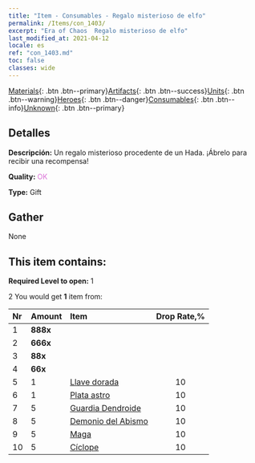 ```yaml
---
title: "Item - Consumables - Regalo misterioso de elfo"
permalink: /Items/con_1403/
excerpt: "Era of Chaos  Regalo misterioso de elfo"
last_modified_at: 2021-04-12
locale: es
ref: "con_1403.md"
toc: false
classes: wide
---
```

 [Materials](/es/Items/){: .btn .btn--primary}[Artifacts](/es/Items/Artifacts/){: .btn .btn--success}[Units](/es/Items/Units/){: .btn .btn--warning}[Heroes](/es/Items/Heroes/){: .btn .btn--danger}[Consumables](/es/Items/Consumables/){: .btn .btn--info}[Unknown](/es/Items/Unknown/){: .btn .btn--primary}

## Detalles
 **Descripción:** Un regalo misterioso procedente de un Hada. ¡Ábrelo para recibir una recompensa!

 **Quality:** <span style="color: #DA70D6">OK</span>

 **Type:** Gift

## Gather

  None

## This item contains:

 **Required Level to open:** 1

 2 You would get **1** item  from:

  | Nr | Amount |     Item    | Drop Rate,% |
  |:---|:-------|:------------|:---------:|
  | 1 |  **888x** | <i class="fas fa-gem"/> |  | 4 | 
  | 2 |  **666x** | <i class="fas fa-gem"/> |  | 6 | 
  | 3 |  **88x** | <i class="fas fa-gem"/> |  | 15 | 
  | 4 |  **66x** | <i class="fas fa-gem"/> |  | 15 | 
  | 5 | 1 | [Llave dorada](/es/Items/con_783/) | 10 | 
  | 6 | 1 | [Plata astro](/es/Items/con_969/) | 10 | 
  | 7 | 5 | [Guardia Dendroide](/es/Items/unt_203/) | 10 | 
  | 8 | 5 | [Demonio del Abismo](/es/Items/unt_230/) | 10 | 
  | 9 | 5 | [Maga](/es/Items/unt_238/) | 10 | 
  | 10 | 5 | [Cíclope](/es/Items/unt_222/) | 10 | 
